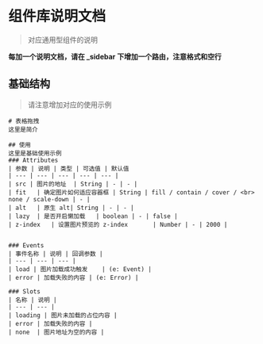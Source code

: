 <!--
 * @Description: 
 * @Author: blackcai
 * @Date: 2021-06-10 10:36:47
 * @LastEditTime: 2021-06-10 10:37:18
 * @LastEditors: blackcai
-->
# 组件库说明文档
> 对应通用型组件的说明

**每加一个说明文档，请在 _sidebar 下增加一个路由，注意格式和空行**

## 基础结构

> 请注意增加对应的使用示例 

````
# 表格拖拽
这里是简介

## 使用
这里是基础使用示例
### Attributes
| 参数 | 说明 | 类型 | 可选值 | 默认值
| --- | --- | --- | --- | --- |
| src | 图片的地址  | String | - | - |
| fit	| 确定图片如何适应容器框 | String | fill / contain / cover / <br> none / scale-down | - |
| alt	| 原生 alt| String | - | - |
| lazy	| 是否开启懒加载	| boolean | - | false |
| z-index	| 设置图片预览的 z-index		| Number | - | 2000 |


### Events
| 事件名称 | 说明 | 回调参数 |
| --- | --- | --- |
| load | 图片加载成功触发	 | (e: Event) |
| error	| 加载失败的内容 | (e: Error) |

### Slots
| 名称 | 说明 |
| --- | --- |
| loading | 图片未加载的占位内容 |
| error	| 加载失败的内容 |
| none	| 图片地址为空的内容 |

